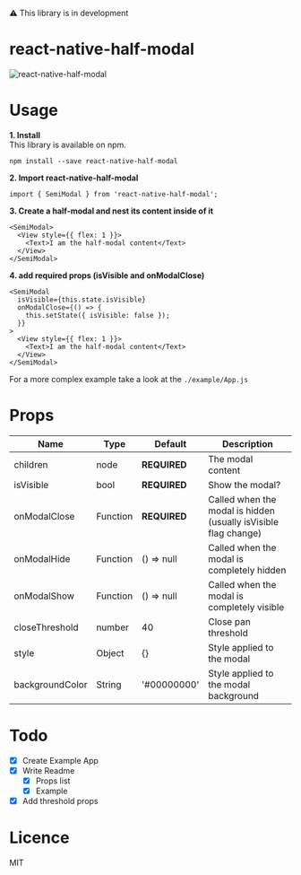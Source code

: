 ⚠️ This library is in development

# react-native-half-modal

![react-native-half-modal](https://github.com/nikke1925/react-native-half-modal/blob/master/half-modal.gif)

# Usage

**1. Install**  
This library is available on npm.

```
npm install --save react-native-half-modal
```

**2. Import react-native-half-modal**

```
import { SemiModal } from 'react-native-half-modal';
```

**3. Create a half-modal and nest its content inside of it**

```
<SemiModal>
  <View style={{ flex: 1 }}>
    <Text>I am the half-modal content</Text>
  </View>
</SemiModal>
```

**4. add required props (isVisible and onModalClose)**

```
<SemiModal
  isVisible={this.state.isVisible}
  onModalClose={() => {
    this.setState({ isVisible: false });
  }}
>
  <View style={{ flex: 1 }}>
    <Text>I am the half-modal content</Text>
  </View>
</SemiModal>
```

For a more complex example take a look at the `./example/App.js`

# Props

| Name            | Type     | Default      | Description                                                     |
| --------------- | -------- | ------------ | --------------------------------------------------------------- |
| children        | node     | **REQUIRED** | The modal content                                               |
| isVisible       | bool     | **REQUIRED** | Show the modal?                                                 |
| onModalClose    | Function | **REQUIRED** | Called when the modal is hidden (usually isVisible flag change) |
| onModalHide     | Function | () => null   | Called when the modal is completely hidden                      |
| onModalShow     | Function | () => null   | Called when the modal is completely visible                     |
| closeThreshold  | number   | 40           | Close pan threshold                                             |
| style           | Object   | {}           | Style applied to the modal                                      |
| backgroundColor | String   | '#00000000'  | Style applied to the modal background                           |

# Todo

- [x] Create Example App
- [x] Write Readme
  - [x] Props list
  - [x] Example
- [x] Add threshold props

# Licence

MIT
